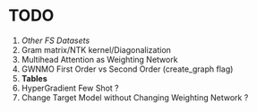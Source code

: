 # TODO
1. *Other FS Datasets*
2. Gram matrix/NTK kernel/Diagonalization
3. Multihead Attention as Weighting Network
4. GWNMO First Order vs Second Order (create_graph flag)
5. **Tables**
6. HyperGradient Few Shot ?
7. Change Target Model without Changing Weighting Network ?